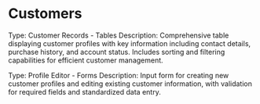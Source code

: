 # Customers

Type: Customer Records - Tables
Description: Comprehensive table displaying customer profiles with key information including contact details, purchase history, and account status. Includes sorting and filtering capabilities for efficient customer management.

Type: Profile Editor - Forms
Description: Input form for creating new customer profiles and editing existing customer information, with validation for required fields and standardized data entry.